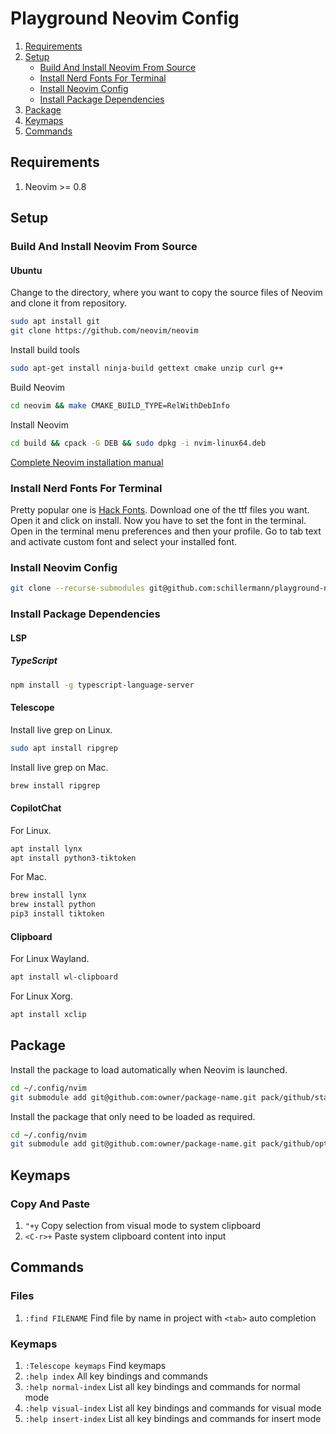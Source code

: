 # Playground Neovim Config

1. [Requirements](#requirements)
2. [Setup](#setup)
   - [Build And Install Neovim From Source](#build-and-install-neovim-from-source)
   - [Install Nerd Fonts For Terminal](#install-nerd-fonts-for-terminal)
   - [Install Neovim Config](#install-neovim-config)
   - [Install Package Dependencies](#install-package-dependencies)
3. [Package](#package)
4. [Keymaps](#keymaps)
5. [Commands](#commands)

## Requirements

1. Neovim >= 0.8

## Setup

### Build And Install Neovim From Source

#### Ubuntu

Change to the directory, where you want to copy the source files of Neovim and clone it from repository.

```sh
sudo apt install git
git clone https://github.com/neovim/neovim
```

Install build tools

```sh
sudo apt-get install ninja-build gettext cmake unzip curl g++
```

Build Neovim

```sh
cd neovim && make CMAKE_BUILD_TYPE=RelWithDebInfo
```

Install Neovim

```sh
cd build && cpack -G DEB && sudo dpkg -i nvim-linux64.deb
```

[Complete Neovim installation manual](https://github.com/neovim/neovim/wiki/Building-Neovim)

### Install Nerd Fonts For Terminal

Pretty popular one is [Hack Fonts](https://github.com/ryanoasis/nerd-fonts/tree/master/patched-fonts/Hack).
Download one of the ttf files you want.
Open it and click on install.
Now you have to set the font in the terminal.
Open in the terminal menu preferences and then your profile.
Go to tab text and activate custom font and select your installed font.

### Install Neovim Config

```sh
git clone --recurse-submodules git@github.com:schillermann/playground-nvim-config.git ~/.config/nvim
```

### Install Package Dependencies

#### LSP

##### TypeScript

```sh
npm install -g typescript-language-server
```

#### Telescope

Install live grep on Linux.

```sh
sudo apt install ripgrep
```

Install live grep on Mac.

```sh
brew install ripgrep
```

#### CopilotChat

For Linux.

```sh
apt install lynx
apt install python3-tiktoken
```

For Mac.

```sh
brew install lynx
brew install python
pip3 install tiktoken
```

#### Clipboard

For Linux Wayland.

```sh
apt install wl-clipboard
```

For Linux Xorg.

```sh
apt install xclip
```

## Package

Install the package to load automatically when Neovim is launched.

```sh
cd ~/.config/nvim
git submodule add git@github.com:owner/package-name.git pack/github/start/package-name
```

Install the package that only need to be loaded as required.

```sh
cd ~/.config/nvim
git submodule add git@github.com:owner/package-name.git pack/github/opt/package-name
```

## Keymaps

### Copy And Paste

1. `"+y` Copy selection from visual mode to system clipboard
2. `<C-r>+` Paste system clipboard content into input

## Commands

### Files

1. `:find FILENAME` Find file by name in project with `<tab>` auto completion

### Keymaps

1. `:Telescope keymaps` Find keymaps
2. `:help index` All key bindings and commands
3. `:help normal-index` List all key bindings and commands for normal mode
4. `:help visual-index` List all key bindings and commands for visual mode
5. `:help insert-index` List all key bindings and commands for insert mode

